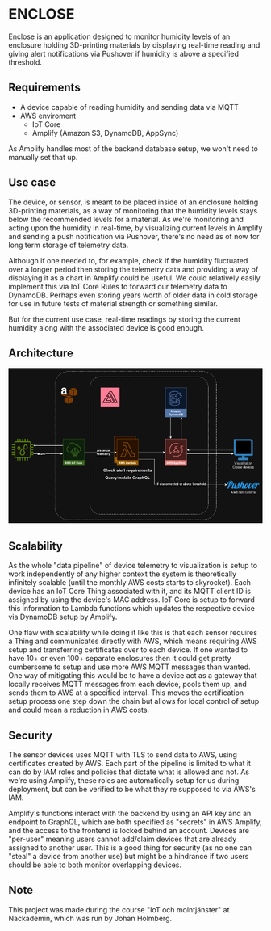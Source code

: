 # ENCLOSE
Enclose is an application designed to monitor humidity levels of an enclosure holding 3D-printing materials by displaying real-time reading and giving alert notifications via Pushover if humidity is above a specified threshold.

## Requirements
- A device capable of reading humidity and sending data via MQTT
- AWS enviroment
  - IoT Core
  - Amplify (Amazon S3, DynamoDB, AppSync)

As Amplify handles most of the backend database setup, we won't need to manually set that up.

## Use case
The device, or sensor, is meant to be placed inside of an enclosure holding 3D-printing materials, as a way of monitoring that the humidity levels stays below the recommended levels for a material. As we're monitoring and acting upon the humidity in real-time, by visualizing current levels in Amplify and sending a push notification via Pushover, there's no need as of now for long term storage of telemetry data.

Although if one needed to, for example, check if the humidity fluctuated over a longer period then storing the telemetry data and providing a way of displaying it as a chart in Amplify could be useful. We could relatively easily implement this via IoT Core Rules to forward our telemetry data to DynamoDB. Perhaps even storing years worth of older data in cold storage for use in future tests of material strength or something similar.

But for the current use case, real-time readings by storing the current humidity along with the associated device is good enough.

## Architecture
![](./images/enclose.drawio.png)

## Scalability
As the whole "data pipeline" of device telemetry to visualization is setup to work independently of any higher context the system is theoretically infinitely scalable (until the monthly AWS costs starts to skyrocket). Each device has an IoT Core Thing associated with it, and its MQTT client ID is assigned by using the device's MAC address. IoT Core is setup to forward this information to Lambda functions which updates the respective device via DynamoDB setup by Amplify.

One flaw with scalability while doing it like this is that each sensor requires a Thing and communicates directly with AWS, which means requiring AWS setup and transferring certificates over to each device. If one wanted to have 10+ or even 100+ separate enclosures then it could get pretty cumbersome to setup and use more AWS MQTT messages than wanted. One way of mitigating this would be to have a device act as a gateway that locally receives MQTT messages from each device, pools them up, and sends them to AWS at a specified interval. This moves the certification setup process one step down the chain but allows for local control of setup and could mean a reduction in AWS costs.

## Security
The sensor devices uses MQTT with TLS to send data to AWS, using certificates created by AWS. Each part of the pipeline is limited to what it can do by IAM roles and policies that dictate what is allowed and not. As we're using Amplify, these roles are automatically setup for us during deployment, but can be verified to be what they're supposed to via AWS's IAM.

Amplify's functions interact with the backend by using an API key and an endpoint to GraphQL, which are both specified as "secrets" in AWS Amplify, and the access to the frontend is locked behind an account. Devices are "per-user" meaning users cannot add/claim devices that are already assigned to another user. This is a good thing for security (as no one can "steal" a device from another use) but might be a hindrance if two users should be able to both monitor overlapping devices.


## Note
This project was made during the course "IoT och molntjänster" at Nackademin, which was run by Johan Holmberg.
